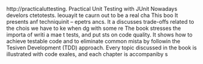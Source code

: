 
http://practicaluttesting.
Practical Unit Testing with JUnit 
Nowadays develors ctetotests. leouayit te caurn out to be a real cha
This boo
It presents anf techniquinit  – epetrs ancs. It a discusses trade-offs related to the chois we have to ke when dg with some re
The book stresses the importa of writi a mae t tests, and put sts on code quality. It shows how to achieve testable code and to eliminate common mista by followin the Tesiven Development (TDD) approach. Every topic discussed in the book is illustrated with code exales, and each chapter is accompaniby s













